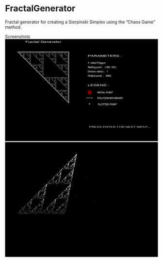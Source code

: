 # FractalGenerator
Fractal generator for creating a Sierpinski Simplex using the ”Chaos Game” method.

Screenshots
![alt text](https://github.com/jagannath93/FractalGenerator/blob/master/fractal.png)
![alt text](https://github.com/jagannath93/FractalGenerator/blob/master/3.png)
